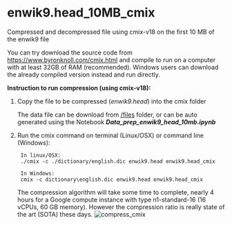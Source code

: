 # enwik9.head_10MB_cmix
Compressed and decompressed file using cmix-v18 on the first 10 MB of the enwik9 file

You can try download the source code from https://www.byronknoll.com/cmix.html and compile to run on a computer with at least 32GB of RAM (recommended). Windows users can download the already compiled version instead and run directly.

**Instruction to run compression (using cmix-v18):**
1. Copy the file to be compressed (*enwik9.head*) into the cmix folder

   The data file can be download from [/files](https://github.com/littleghost1712/enwik9_first_10MB_cmix/tree/main/files) folder, or can be auto generated using the Notebook ***Data_prep_enwik9_head_10mb.ipynb***
2. Run the cmix command on terminal (Linux/OSX) or command line (Windows):

        In linux/OSX:
        ./cmix -c ./dictionary/english.dic enwik9.head enwik9.head_cmix
        
        In Windows:
        cmix -c dictionary\english.dic enwik9.head enwik9.head_cmix
        
   The compression algorithm will take some time to complete, nearly 4 hours for a Google compute instance with type n1-standard-16 (16 vCPUs, 60 GB memory). However the compression ratio is really state of the art (SOTA) these days.
   ![compress_cmix](/imgs/compress_cmix.png)
